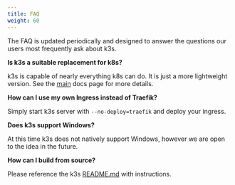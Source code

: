 ```yaml
---
title: FAQ
weight: 60
---
```


The FAQ is updated periodically and designed to answer the questions our users most frequently ask about k3s.

**Is k3s a suitable replacement for k8s?**

k3s is capable of nearly everything k8s can do. It is just a more lightweight version. See the [main]({{<baseurl>}}/k3s/latest/en/) docs page for more details.

**How can I use my own Ingress instead of Traefik?**

Simply start k3s server with `--no-deploy=traefik` and deploy your ingress.

**Does k3s support Windows?**

At this time k3s does not natively support Windows, however we are open to the idea in the future.

**How can I build from source?**

Please reference the k3s [README.md](https://github.com/rancher/k3s/blob/master/README.md) with instructions.
